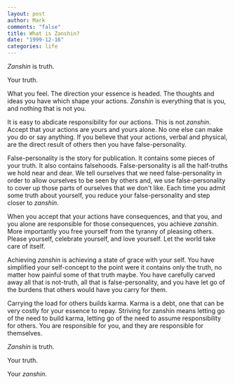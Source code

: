 ```yaml
--- 
layout: post
author: Mark
comments: "false"
title: What is Zanshin?
date: "1999-12-16"
categories: life
---
```

<i>Zanshin</i> is truth.

Your truth.

What you feel. The direction your essence is headed. The thoughts and ideas you have which shape your actions. <i>Zanshin</i> is everything that is you, and nothing that is not you.

It is easy to abdicate responsibility for our actions. This is not <i>zanshin</i>. Accept that your          actions are yours and yours alone. No one else can make you do or say anything. If you believe          that your actions, verbal and physical, are the direct result of others then you have false-personality.

False-personality is the story for publication. It contains some pieces of your truth. It also          contains falsehoods. False-personality is all the half-truths we hold near and dear. We tell          ourselves that we need false-personality in order to allow ourselves to be seen by others and, we use          false-personality to cover up those parts of ourselves that we don't like. Each time you admit some          truth about yourself, you reduce your false-personality and step closer to <i>zanshin</i>.

When you accept that your actions have consequences, and that you, and you alone are responsible for          those consequences, you achieve <i>zanshin</i>. More importantly you free yourself from the tyranny of pleasing          others. Please yourself, celebrate yourself, and love yourself. Let the world take care of itself.

Achieving <i>zanshin</i> is achieving a state of grace with your self. You have simplified your self-concept          to the point were it contains only the truth, no matter how painful some of that truth maybe. You have          carefully carved away all that is not-truth, all that is false-personality, and you have let go of the          burdens that others would have you carry for them.

Carrying the load for others builds karma. Karma is a debt, one that can be very costly for your essence          to repay. Striving for zanshin means letting go of the need to build karma, letting go of the need to          assume responsibility for others. You are responsible for you, and they are responsible for themselves.

<i>Zanshin</i> is truth.

Your truth.

Your <i>zanshin</i>.
